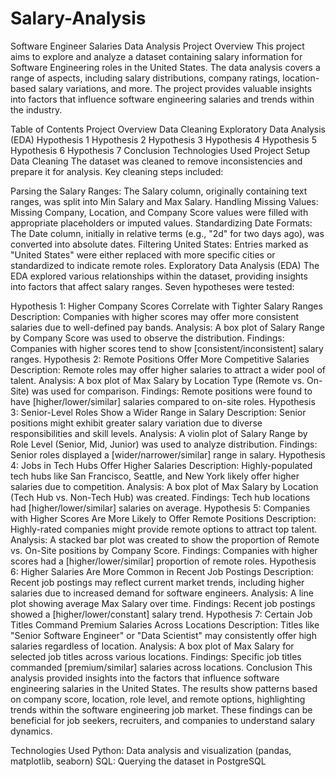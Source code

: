 # Salary-Analysis
Software Engineer Salaries Data Analysis
Project Overview
This project aims to explore and analyze a dataset containing salary information for Software Engineering roles in the United States. The data analysis covers a range of aspects, including salary distributions, company ratings, location-based salary variations, and more. The project provides valuable insights into factors that influence software engineering salaries and trends within the industry.

Table of Contents
Project Overview
Data Cleaning
Exploratory Data Analysis (EDA)
Hypothesis 1
Hypothesis 2
Hypothesis 3
Hypothesis 4
Hypothesis 5
Hypothesis 6
Hypothesis 7
Conclusion
Technologies Used
Project Setup
Data Cleaning
The dataset was cleaned to remove inconsistencies and prepare it for analysis. Key cleaning steps included:

Parsing the Salary Ranges: The Salary column, originally containing text ranges, was split into Min Salary and Max Salary.
Handling Missing Values: Missing Company, Location, and Company Score values were filled with appropriate placeholders or imputed values.
Standardizing Date Formats: The Date column, initially in relative terms (e.g., "2d" for two days ago), was converted into absolute dates.
Filtering United States: Entries marked as "United States" were either replaced with more specific cities or standardized to indicate remote roles.
Exploratory Data Analysis (EDA)
The EDA explored various relationships within the dataset, providing insights into factors that affect salary ranges. Seven hypotheses were tested:

Hypothesis 1: Higher Company Scores Correlate with Tighter Salary Ranges
Description: Companies with higher scores may offer more consistent salaries due to well-defined pay bands.
Analysis: A box plot of Salary Range by Company Score was used to observe the distribution.
Findings: Companies with higher scores tend to show [consistent/inconsistent] salary ranges.
Hypothesis 2: Remote Positions Offer More Competitive Salaries
Description: Remote roles may offer higher salaries to attract a wider pool of talent.
Analysis: A box plot of Max Salary by Location Type (Remote vs. On-Site) was used for comparison.
Findings: Remote positions were found to have [higher/lower/similar] salaries compared to on-site roles.
Hypothesis 3: Senior-Level Roles Show a Wider Range in Salary
Description: Senior positions might exhibit greater salary variation due to diverse responsibilities and skill levels.
Analysis: A violin plot of Salary Range by Role Level (Senior, Mid, Junior) was used to analyze distribution.
Findings: Senior roles displayed a [wider/narrower/similar] range in salary.
Hypothesis 4: Jobs in Tech Hubs Offer Higher Salaries
Description: Highly-populated tech hubs like San Francisco, Seattle, and New York likely offer higher salaries due to competition.
Analysis: A box plot of Max Salary by Location (Tech Hub vs. Non-Tech Hub) was created.
Findings: Tech hub locations had [higher/lower/similar] salaries on average.
Hypothesis 5: Companies with Higher Scores Are More Likely to Offer Remote Positions
Description: Highly-rated companies might provide remote options to attract top talent.
Analysis: A stacked bar plot was created to show the proportion of Remote vs. On-Site positions by Company Score.
Findings: Companies with higher scores had a [higher/lower/similar] proportion of remote roles.
Hypothesis 6: Higher Salaries Are More Common in Recent Job Postings
Description: Recent job postings may reflect current market trends, including higher salaries due to increased demand for software engineers.
Analysis: A line plot showing average Max Salary over time.
Findings: Recent job postings showed a [higher/lower/constant] salary trend.
Hypothesis 7: Certain Job Titles Command Premium Salaries Across Locations
Description: Titles like "Senior Software Engineer" or "Data Scientist" may consistently offer high salaries regardless of location.
Analysis: A box plot of Max Salary for selected job titles across various locations.
Findings: Specific job titles commanded [premium/similar] salaries across locations.
Conclusion
This analysis provided insights into the factors that influence software engineering salaries in the United States. The results show patterns based on company score, location, role level, and remote options, highlighting trends within the software engineering job market. These findings can be beneficial for job seekers, recruiters, and companies to understand salary dynamics.

Technologies Used
Python: Data analysis and visualization (pandas, matplotlib, seaborn)
SQL: Querying the dataset in PostgreSQL 

